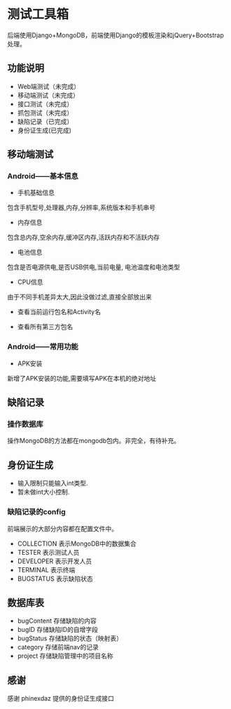 # 测试工具箱
后端使用Django+MongoDB，前端使用Django的模板渲染和jQuery+Bootstrap处理。

## 功能说明
* Web端测试（未完成）
* 移动端测试（未完成）
* 接口测试（未完成）
* 抓包测试（未完成）
* 缺陷记录（已完成）
* 身份证生成(已完成)

## 移动端测试
### Android——基本信息

* 手机基础信息

包含手机型号,处理器,内存,分辨率,系统版本和手机串号

* 内存信息

包含总内存,空余内存,缓冲区内存,活跃内存和不活跃内存

* 电池信息

包含是否电源供电,是否USB供电,当前电量, 电池温度和电池类型

* CPU信息

由于不同手机差异太大,因此没做过滤,直接全部放出来

* 查看当前运行包名和Activity名

* 查看所有第三方包名

### Android——常用功能

* APK安装

新增了APK安装的功能,需要填写APK在本机的绝对地址

## 缺陷记录
### 操作数据库
操作MongoDB的方法都在mongodb包内。非完全，有待补充。

## 身份证生成

* 输入限制只能输入int类型.
* 暂未做int大小控制.


### 缺陷记录的config
前端展示的大部分内容都在配置文件中。

* COLLECTION 表示MongoDB中的数据集合
* TESTER 表示测试人员
* DEVELOPER 表示开发人员
* TERMINAL 表示终端
* BUGSTATUS 表示缺陷状态

## 数据库表

* bugContent 存储缺陷的内容
* bugID 存储缺陷ID的自增字段
* bugStatus 存储缺陷的状态（映射表）
* category 存储前端nav的记录
* project 存储缺陷管理中的项目名称

## 感谢
感谢 phinexdaz 提供的身份证生成接口